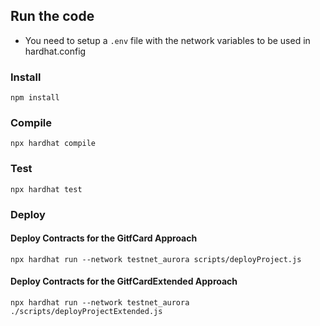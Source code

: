 ## Run the code

- You need to setup a `.env` file with the network variables to be used in hardhat.config

### Install

```shell
npm install
```

### Compile

```shell
npx hardhat compile
```

### Test

```shell
npx hardhat test
```

### Deploy

#### Deploy Contracts for the GitfCard Approach

```shell
npx hardhat run --network testnet_aurora scripts/deployProject.js
```

#### Deploy Contracts for the GitfCardExtended Approach

```shell
npx hardhat run --network testnet_aurora ./scripts/deployProjectExtended.js
```
